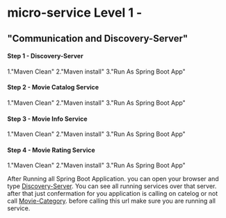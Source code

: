 <h1>micro-service Level 1 - </h1><h2>"Communication and Discovery-Server"</h2>

<h4>Step 1 - Discovery-Server</h4>
  1.<ui>"Maven Clean"</ui>
  2.<ui>"Maven install"</ui>
  3.<ui>"Run As Spring Boot App"</ui>
  <h4>Step 2 - Movie Catalog Service</h4>
  1.<ui>"Maven Clean"</ui>
  2.<ui>"Maven install"</ui>
  3.<ui>"Run As Spring Boot App"</ui>
 <h4>Step 3 - Movie Info Service</h4>
  1.<ui>"Maven Clean"</ui>
  2.<ui>"Maven install"</ui>
  3.<ui>"Run As Spring Boot App"</ui>
  <h4>Step 4 - Movie Rating Service</h4>
  1.<ui>"Maven Clean"</ui>
  2.<ui>"Maven install"</ui>
  3.<ui>"Run As Spring Boot App"</ui>
  <br>
  
  <p> After Running all Spring Boot Application. you can open your browser and type <a href="http://localhost:8761/" target="_blank" rel="noopener noreferrer">Discovery-Server</a>. You can see all running services over that server. after that just confermation for you application is calling on catelog or not call <a href="http://localhost:8081/catalog/foo" target="_blank" rel="noopener noreferrer">Movie-Category</a>. before calling this url make sure you are running all service. </p>
